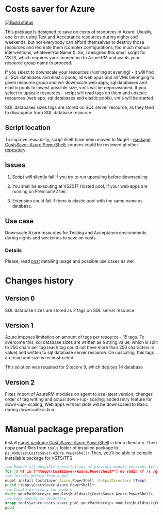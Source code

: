 # Costs saver for Azure

[![Build status](https://dev.azure.com/dobryak/NugetsAndExtensions/_apis/build/status/AzureDevOps-Extensions/AzureCostsSaver)](https://dev.azure.com/dobryak/NugetsAndExtensions/_build/latest?definitionId=5)

This package is designed to save on costs of resources in Azure. Usually, one is not using Test and Acceptance resources during nights and weekends, but not everybody can afford themselves to destroy those resources and recreate them (complex configurations, too much manual interventions, whateverYouNameIt).
So, I designed this small script for VSTS, which requires your connection to Azure RM and wants your resource group name to proceed.

If you select to downscale your resources (running at evening) - it will find all SQL databases and elastic pools, all web apps and all VMs belonging to given resource group and will downscale web apps, sql databases and elastic pools to lowest possible size, vm's will be deprovisioned. If you select to upscale resources - script will read tags on them and upscale resources (web app, sql databases and elastic pools), vm's will be started.

SQL databases sizes tags are stored on SQL server resource, as they tend to dissappear from SQL database resource.

## Script location

To improve reusability, script itself have been moved to Nuget - [package CostsSaver-Azure.PowerShell](https://www.nuget.org/packages/CostsSaver-Azure.PowerShell/); sources could be reviewed at other [repository](https://github.com/akuryan/Powershell.Modules/blob/master/src/Azure/BudgetSaver/tools/azure-costs-saver.psm1)

## Issues

1. Script will silently fail if you try to run upscaling before downscaling

1. You shall be executing at VS2017 Hosted pool, if your web apps are running on PremiumV2 tier.

1. Extension could fail if there is elastic pool with the same name as database.

## Use case

Downscale Azure resources for Testing and Acceptance environments during nights and weekends to save on costs.

### Details

Please, read [post](https://dobryak.org/saving-money-with-azure-costs-saver-vsts-extension/) detailing usage and possible use cases as well.

# Changes history

## Version 0

SQL database sizes are stored as 2 tags on SQL server resource

## Version 1

Azure imposes limitation on amount of tags per resource - 15 tags. To overcome this, sql database sizes are written as a string value, which is split to 256 chars per tag (each tag could not have more than 256 characters in value) and written to sql database server resource. On upscaling, this tags are read and size is reconstructed.

This solution was required for Sitecore 9, which deploys 14 database

## Version 2

Fixes import of AzureRM modules on agent to use latest version; changes order of tag writing and actual down-/up- scaling; added retry feature for down-/up- scaling; Web apps without slots will be downscaled to Basic during downscale action.

# Manual package preparation

Install [nuget package CostsSaver-Azure.PowerShell](https://www.nuget.org/packages/CostsSaver-Azure.PowerShell/) in temp directory. Then copy psm1 files from ```tools``` folder of installed package to ```ps_modules\CostsSaver-Azure.PowerShell\```
Then, you'll be able to compile installable package for VSTS/TFS

```cmd
rem Remove all possible installations of previous module versions (if any)
for /D %f in ("%temp%\CostsSaver-Azure.PowerShell*") do rmdir %f /s /q
rem Install module from nuget
nuget install CostsSaver-Azure.PowerShell -OutputDirectory %Temp%
pushd %temp%\CostsSaver-Azure.PowerShell*
rem Create directory for module
mkdir yourPathHere\ps_modules\buildtask\CostsSaver-Azure.PowerShell\
rem Copy module to directory
xcopy tools\azure-costs-saver.psm1 yourPathHere\ps_modules\buildtask\CostsSaver-Azure.PowerShell\ /F /S /Q /Y
popd
```